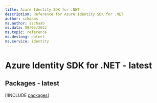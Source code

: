 ```yaml
---
title: Azure Identity SDK for .NET
description: Reference for Azure Identity SDK for .NET
author: schaabs
ms.author: sschaab
ms.data: 09/05/2023
ms.topic: reference
ms.devlang: dotnet
ms.service: identity
---
```

# Azure Identity SDK for .NET - latest
## Packages - latest
[!INCLUDE [packages](identity-index.md)]
